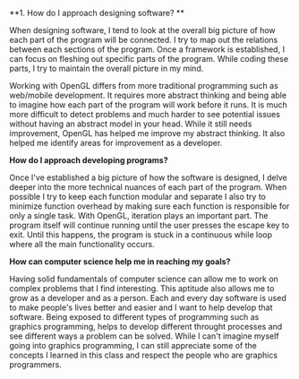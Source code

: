 **1. How do I approach designing software? **

When designing software, I tend to look at the overall big picture of how each part of the program will be connected. I try to map out the relations between each sections of the program. Once a framework is established, I can focus on fleshing out specific parts of the program. While coding these parts, I try to maintain the overall picture in my mind. 

Working with OpenGL differs from more traditional programming such as web/mobile development. It requires more abstract thinking and being able to imagine how each part of the program will work before it runs. It is much more difficult to detect problems and much harder to see potential issues without having an abstract model in your head. While it still needs improvement, OpenGL has helped me improve my abstract thinking. It also helped me identify areas for improvement as a developer.

**How do I approach developing programs?**

Once I've established a big picture of how the software is designed, I delve deeper into the more technical nuances of each part of the program. When possible I try to keep each function modular and separate  I also try to minimize function overhead by making sure each function is responsible for only a single task. With OpenGL, iteration plays an important part. The program itself will continue running until the user presses the escape key to exit. Until this happens, the program is stuck in a continuous while loop where all the main functionality occurs.  

**How can computer science help me in reaching my goals?**

Having solid fundamentals of computer science can allow me to work on complex problems that I find interesting. This aptitude also allows me to grow as a developer and as a person. Each and every day software is used to make people's lives better and easier and I want to help develop that software. Being exposed to different types of programming such as graphics programming, helps to develop different throught processes and see different ways a problem can be solved. While I can't imagine myself going into graphics programming, I can still appreciate some of the concepts I learned in this class and respect the people who are graphics programmers.

